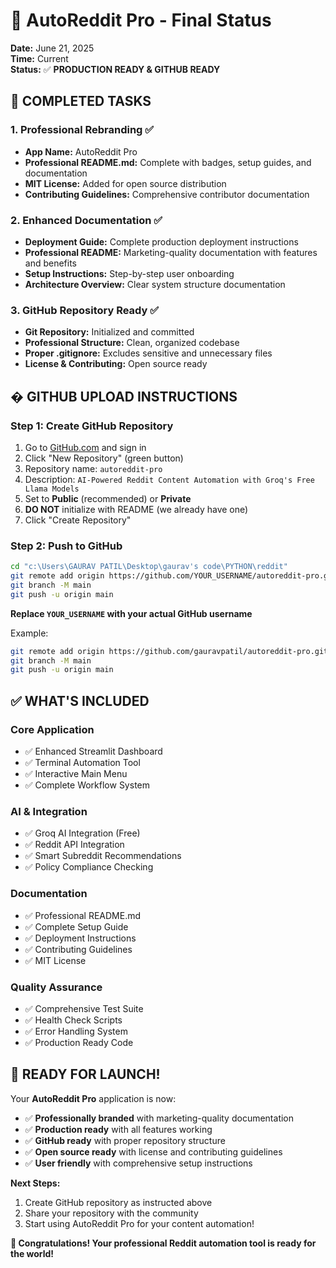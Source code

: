 # 🚀 AutoReddit Pro - Final Status

**Date:** June 21, 2025  
**Time:** Current  
**Status:** ✅ **PRODUCTION READY & GITHUB READY**

## 🎯 **COMPLETED TASKS**

### 1. **Professional Rebranding** ✅
- **App Name:** AutoReddit Pro
- **Professional README.md:** Complete with badges, setup guides, and documentation
- **MIT License:** Added for open source distribution
- **Contributing Guidelines:** Comprehensive contributor documentation

### 2. **Enhanced Documentation** ✅
- **Deployment Guide:** Complete production deployment instructions
- **Professional README:** Marketing-quality documentation with features and benefits
- **Setup Instructions:** Step-by-step user onboarding
- **Architecture Overview:** Clear system structure documentation

### 3. **GitHub Repository Ready** ✅
- **Git Repository:** Initialized and committed
- **Professional Structure:** Clean, organized codebase
- **Proper .gitignore:** Excludes sensitive and unnecessary files
- **License & Contributing:** Open source ready

## � **GITHUB UPLOAD INSTRUCTIONS**

### Step 1: Create GitHub Repository
1. Go to [GitHub.com](https://github.com) and sign in
2. Click "New Repository" (green button)
3. Repository name: `autoreddit-pro`
4. Description: `AI-Powered Reddit Content Automation with Groq's Free Llama Models`
5. Set to **Public** (recommended) or **Private**
6. **DO NOT** initialize with README (we already have one)
7. Click "Create Repository"

### Step 2: Push to GitHub
```bash
cd "c:\Users\GAURAV PATIL\Desktop\gaurav's code\PYTHON\reddit"
git remote add origin https://github.com/YOUR_USERNAME/autoreddit-pro.git
git branch -M main
git push -u origin main
```

**Replace `YOUR_USERNAME` with your actual GitHub username**

Example:
```bash
git remote add origin https://github.com/gauravpatil/autoreddit-pro.git
git branch -M main  
git push -u origin main
```

## ✅ **WHAT'S INCLUDED**

### Core Application
- ✅ Enhanced Streamlit Dashboard
- ✅ Terminal Automation Tool  
- ✅ Interactive Main Menu
- ✅ Complete Workflow System

### AI & Integration
- ✅ Groq AI Integration (Free)
- ✅ Reddit API Integration
- ✅ Smart Subreddit Recommendations
- ✅ Policy Compliance Checking

### Documentation
- ✅ Professional README.md
- ✅ Complete Setup Guide
- ✅ Deployment Instructions
- ✅ Contributing Guidelines
- ✅ MIT License

### Quality Assurance
- ✅ Comprehensive Test Suite
- ✅ Health Check Scripts
- ✅ Error Handling System
- ✅ Production Ready Code

## 🎉 **READY FOR LAUNCH!**

Your **AutoReddit Pro** application is now:
- ✅ **Professionally branded** with marketing-quality documentation
- ✅ **Production ready** with all features working
- ✅ **GitHub ready** with proper repository structure
- ✅ **Open source ready** with license and contributing guidelines
- ✅ **User friendly** with comprehensive setup instructions

**Next Steps:**
1. Create GitHub repository as instructed above
2. Share your repository with the community
3. Start using AutoReddit Pro for your content automation!

**🚀 Congratulations! Your professional Reddit automation tool is ready for the world!**
